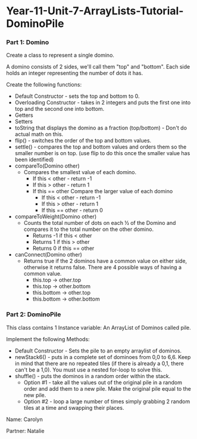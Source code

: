 # Year-11-Unit-7-ArrayLists-Tutorial-DominoPile

### __Part 1: Domino__

Create a class to represent a single domino.

A domino consists of 2 sides, we'll call them "top" and "bottom". Each side holds an integer representing the number of dots it has.

Create the following functions:
- Default Constructor - sets the top and bottom to 0.
- Overloading Constructor - takes in 2 integers and puts the first one into top and the second one into bottom.
- Getters
- Setters
- toString that displays the domino as a fraction (top/bottom) - Don't do actual math on this.
- flip() - switches the order of the top and bottom values.
- settle() - compares the top and bottom values and orders them so the smaller number is on top. (use flip to do this once the smaller value has been identified)
- compareTo(Domino other)
  - Compares the smallest value of each domino.
    - If this < other - return -1
    - If this > other - return 1
    - If this == other Compare the larger value of each domino
      - If this < other - return -1
      - If this > other - return 1
      - If this == other - return 0
- compareToWeight(Domino other)
  - Counts the total number of dots on each ½ of the Domino and compares it to the total number on the other domino.
    - Returns -1 if this < other
    - Returns 1 if this > other
    - Returns 0 if this == other
- canConnect(Domino other)
  - Returns true if the 2 dominos have a common value on either side, otherwise it returns false. There are 4 possible ways of having a common value.
    - this.top → other.top
    - this.top → other.bottom
    - this.bottom → other.top
    - this.bottom → other.bottom

### __Part 2: DominoPile__

This class contains 1 Instance variable: An ArrayList of Dominos called pile.

Implement the following Methods:
- Default Constructor - Sets the pile to an empty arraylist of dominos.
- newStack6() - puts in a complete set of dominoes from 0,0 to 6,6. Keep in mind that there are no repeated tiles (if there is already a 0,1, there can't be a 1,0). You must use a nested for-loop to solve this.
- shuffle() - puts the dominos in a random order within the stack.
  - Option #1 - take all the values out of the original pile in a random order and add them to a new pile. Make the original pile equal to the new pile.
  - Option #2 - loop a large number of times simply grabbing 2 random tiles at a time and swapping their places.


Name: Carolyn

Partner: Natalie